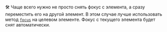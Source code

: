 🛠 Чаще всего нужно не просто снять фокус с элемента, а сразу переместить его на другой элемент. В этом случае лучше использовать метод [`focus`](/js/element-focus/) на целевом элементе. Фокус с текущего элемента будет снят автоматически.
